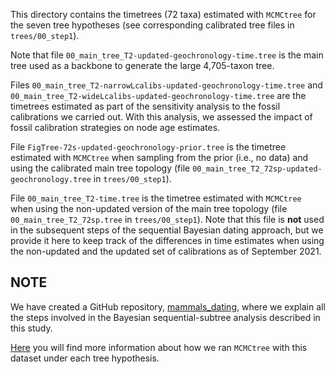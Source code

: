 This directory contains the timetrees (72 taxa) estimated with `MCMCtree` for
the seven tree hypotheses (see corresponding calibrated tree files in `trees/00_step1`).

Note that file `00_main_tree_T2-updated-geochronology-time.tree` is the main tree
used as a backbone to generate the large 4,705-taxon tree. 

Files `00_main_tree_T2-narrowLcalibs-updated-geochronology-time.tree` and
`00_main_tree_T2-wideLcalibs-updated-geochronology-time.tree` 
are the timetrees estimated as part of the sensitivity analysis to the fossil
calibrations we carried out. With this analysis, we assessed the impact of fossil
calibration strategies on node age estimates.

File `FigTree-72s-updated-geochronology-prior.tree` is the timetree estimated 
with `MCMCtree` when sampling from the prior (i.e., no data) and using the calibrated 
main tree topology (file `00_main_tree_T2_72sp-updated-geochronology.tree` in `trees/00_step1`).

File `00_main_tree_T2-time.tree` is the timetree estimated with `MCMCtree` when using 
the non-updated version of the main tree topology (file `00_main_tree_T2_72sp.tree` in 
`trees/00_step1`). Note that this file is **not** used in the subsequent steps of the sequential 
Bayesian dating approach, but we provide it here to keep track of the differences 
in time estimates when using the non-updated and the updated set of calibrations as 
of September 2021.

## **NOTE** 
We have created a GitHub repository,
[mammals_dating](https://github.com/sabifo4/mammals_dating), where we explain
all the steps involved in the Bayesian sequential-subtree analysis described
in this study.

[Here](https://github.com/sabifo4/mammals_dating/tree/main/01_SeqBayes_S1/02_MCMCtree)
you will find more information about how we ran `MCMCtree` with this dataset
under each tree hypothesis.
